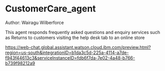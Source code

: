 # CustomerCare_agent
Author: Wairagu Wilberforce

This agent responds frequently asked questions and enquiry services such as Returns to customers visiting the help desk tab to an online store

https://web-chat.global.assistant.watson.cloud.ibm.com/preview.html?region=us-south&integrationID=b1da3c5d-225a-4114-a7de-f943f44613c3&serviceInstanceID=fdb6f7da-7e02-4a48-b766-b739f98212a9
